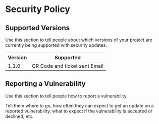 # Security Policy

## Supported Versions

Use this section to tell people about which versions of your project are currently being supported with security updates.

| Version   | Supported                                       |
| --------- | ----------------------------------------------- |
|   1.1.0   | QR Code and ticket sent Email                   |

## Reporting a Vulnerability

Use this section to tell people how to report a vulnerability.

Tell them where to go, how often they can expect to get an update on a reported vulnerability, what to expect if the vulnerability is accepted or declined, etc.
